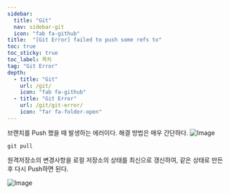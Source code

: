```yaml
---
sidebar:
  title: "Git"
  nav: sidebar-git
  icon: "fab fa-github"
title:  "[Git Error] failed to push some refs to"
toc: true
toc_sticky: true
toc_label: 목차
tag: "Git Error"
depth: 
  - title: "Git"
    url: /git/
    icon: "fab fa-github"
  - title: "Git Error"
    url: /git/git-error/
    icon: "far fa-folder-open"
---
```

브랜치를 Push 했을 때 발생하는 에러이다. 해결 방법은 매우 간단하다.
![Image](https://drive.google.com/uc?export=view&id=1SliszWbN0IlkS_NbJmLwXz-wTZDfO8kQ)  
```
git pull
```

원격저장소의 변경사항을 로컬 저장소의 상태를 최신으로 갱신하여, 같은 상태로 만든 후 다시 Push하면 된다.

![Image](https://drive.google.com/uc?export=view&id=1srFjG18Nga-TKFA9eJEheoYvO7RhqNYz)  
 


